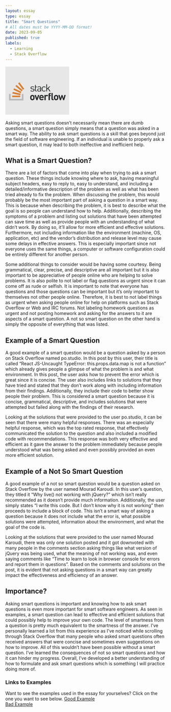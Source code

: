 ```yaml
---
layout: essay
type: essay
title: "Smart Questions"
# All dates must be YYYY-MM-DD format!
date: 2023-09-05
published: true
labels:
  - Learning 
  - Stack Overflow
---
```


<img width="200px" class="rounded float-start pe-4" src="../img/imagesforessays/stackoverflow-1.png"> 

Asking smart questions doesn’t necessarily mean there are dumb questions, a smart question simply means that a question was asked in a smart way. The ability to ask smart questions is a skill that goes beyond just the field of software engineering. If an individual is unable to properly ask a smart question, it may lead to both ineffective and inefficient help. 

## What is a Smart Question?

There are a lot of factors that come into play when trying to ask a smart question. These things include knowing where to ask, having meaningful subject headers, easy to reply to, easy to understand, and including a detailed/informative description of the problem as well as what has been tried already to fix the problem. When discussing the problem, this would probably be the most important part of asking a question in a smart way. This is because when describing the problem, it is best to describe what the goal is so people can understand how to help. Additionally, describing the symptoms of a problem and listing out solutions that have been attempted can save time as well as provide people with an understanding of what didn’t work. By doing so, it’ll allow for more efficient and effective solutions. Furthermore, not including information like the environment (machine, OS, application, etc) and the vendor’s distribution and release level may cause some delays in effective answers. This is especially important since not everyone uses the same things, a computer or software configuration could be entirely different for another person. 

Some additional things to consider would be having some courtesy. Being grammatical, clear, precise, and descriptive are all important but it is also important to be appreciative of people online who are helping to solve problems. It is also polite to not label or flag questions as urgent since it can come off as rude or selfish. It is important to note that everyone has questions and those questions can be important but it’s only important to themselves not other people online. Therefore, it is best to not label things as urgent when asking people online for help on platforms such as Stack Overflow or Web and IRC forums. Not labeling homework questions as urgent and not posting homework and asking for the answers to it are aspects of a smart question. A not so smart question on the other hand is simply the opposite of everything that was listed. 

## Example of a Smart Question

A good example of a smart question would be a question asked by a person on Stack Overflow named po.studio. In this post by this user, their title is called “React JS-Uncaught TypeError: this.props.data.map is not a function” which already gives people a glimpse of what the problem is and what environment. In this post, the user asks how to prevent the error which is great since it is concise. The user also includes links to solutions that they have tried and stated that they don’t work along with including information from their findings. Additionally, they include their code to better show people their problem. This is considered a smart question because it is concise, grammatical, descriptive, and includes solutions that were attempted but failed along with the findings of their research. 

Looking at the solutions that were provided to the user po.studio, it can be seen that there were many helpful responses. There was an especially helpful response, which was the top rated response, that effectively communicated the solution to the question and also included a modified code with recommendations. This response was both very effective and efficient as it gave the answer to the problem immediately because people understood what was being asked and even possibly provided an even more efficient solution. 

## Example of a Not So Smart Question

A good example of a not so smart question would be a question asked on Stack Overflow by the user named Mourad Karoudi. In this user’s question, they titled it “Why live() not working with jQuery?” which isn’t really recommended as it doesn’t provide much information. Additionally, the user simply states “I write this code. But I don’t know why it is not working” then proceeds to include a block of code. This isn’t a smart way of asking a question because it does not include what the error is, what possible solutions were attempted, information about the environment, and what the goal of the code is. 

Looking at the solutions that were provided to the user named Mourad Karoudi, there was only one solution posted and it got downvoted with many people in the comments section asking things like what version of jQuery was being used, what the meaning of not working was, and even saying comments like “Time to learn to look in browser console for errors and report them in questions”. Based on the comments and solutions on the post, it is evident that not asking questions in a smart way can greatly impact the effectiveness and efficiency of an answer.


## Importance?

Asking smart questions is important and knowing how to ask smart questions is even more important for smart software engineers. As seen in examples, a smart question can lead to effective and efficient solutions that could possibly help to improve your own code. The level of smartness from a question is pretty much equivalent to the smartness of the answer. I’ve personally learned a lot from this experience as I’ve noticed while scrolling through Stack Overflow that many people who asked smart questions often received answers that were concise and sometimes even suggestions on how to improve. All of this wouldn’t have been possible without a smart question. I’ve learned the consequences of not so smart questions and how it can hinder my progress. Overall, I’ve developed a better understanding of how to formulate and ask smart questions which is something I will practice doing more of. 


### Links to Examples  
Want to see the examples used in the essay for yourselves? Click on the one you want to see below.
[Good Example](https://stackoverflow.com/questions/30142361/react-js-uncaught-typeerror-this-props-data-map-is-not-a-function)  
[Bad Example](https://stackoverflow.com/questions/41664190/why-live-not-working-with-jquery)